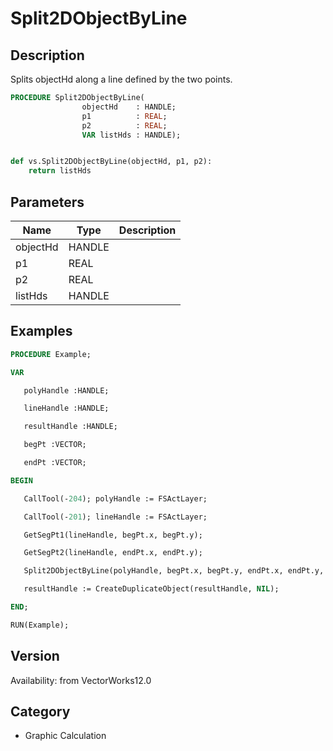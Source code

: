 # Split2DObjectByLine

## Description
Splits objectHd along a line defined by the two points.

```pascal
PROCEDURE Split2DObjectByLine(
				objectHd    : HANDLE;
				p1          : REAL;
				p2          : REAL;
				VAR listHds : HANDLE);
```

```python

def vs.Split2DObjectByLine(objectHd, p1, p2):
    return listHds
```

## Parameters
|Name|Type|Description|
|---|---|---|
|objectHd|HANDLE||
|p1|REAL||
|p2|REAL||
|listHds|HANDLE||

## Examples
```pascal
PROCEDURE Example;

VAR

   polyHandle :HANDLE;

   lineHandle :HANDLE;

   resultHandle :HANDLE;

   begPt :VECTOR;

   endPt :VECTOR;

BEGIN

   CallTool(-204); polyHandle := FSActLayer;

   CallTool(-201); lineHandle := FSActLayer;

   GetSegPt1(lineHandle, begPt.x, begPt.y);

   GetSegPt2(lineHandle, endPt.x, endPt.y);

   Split2DObjectByLine(polyHandle, begPt.x, begPt.y, endPt.x, endPt.y, resultHandle);

   resultHandle := CreateDuplicateObject(resultHandle, NIL);

END;

RUN(Example);


```

## Version
Availability: from VectorWorks12.0
## Category
* Graphic Calculation

